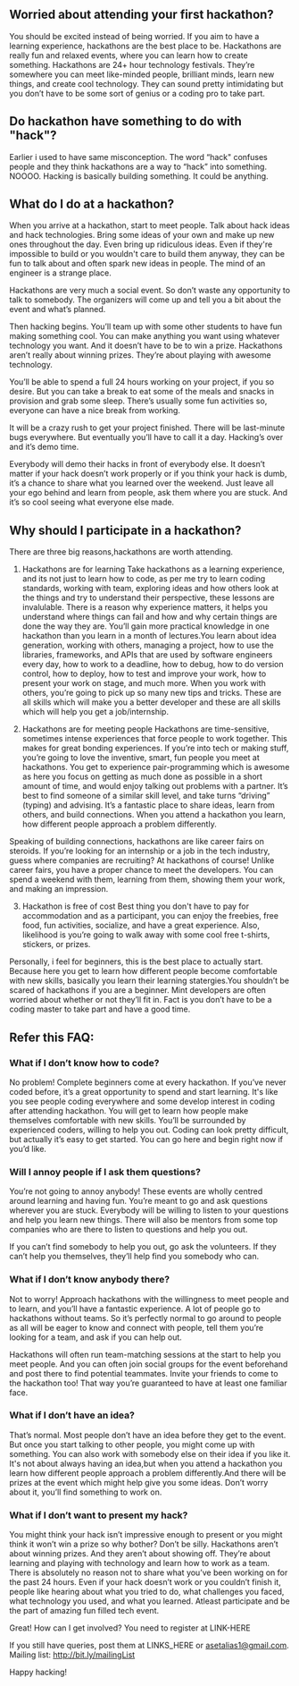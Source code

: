 ## Worried about attending your first hackathon?
You should be excited instead of being worried. If you aim to have a learning experience, hackathons are the best place to be. Hackathons are really fun and relaxed events, where you can learn how to create something.
Hackathons are 24+ hour technology festivals. They’re somewhere you can meet like-minded people, brilliant minds, learn new things, and create cool technology. They can sound pretty intimidating but you don’t have to be some sort of genius or a coding pro to take part.

## Do hackathon have something to do with "hack"?
Earlier i used to have same misconception. The word “hack" confuses people and they think hackathons are a way to “hack” into something. NOOOO. Hacking is basically building something. It could be anything.

## What do I do at a hackathon?
When you arrive at a hackathon, start to meet people. Talk about hack ideas and hack technologies. Bring some ideas of your own and make up new ones throughout the day. Even bring up ridiculous ideas. Even if they're impossible to build or you wouldn't care to build them anyway, they can be fun to talk about and often spark new ideas in people. The mind of an engineer is a strange place.

Hackathons are very much a social event. So don’t waste any opportunity to talk to somebody. The organizers will come up and tell you a bit about the event and what’s planned.

Then hacking begins. You’ll team up with some other students to have fun making something cool. You can make anything you want using whatever technology you want. And it doesn’t have to be to win a prize. Hackathons aren’t really about winning prizes. They’re about playing with awesome technology.

You’ll be able to spend a full 24 hours working on your project, if you so desire. But you can take a break to eat some of the  meals and snacks in provision and grab some sleep. There’s usually some fun activities so, everyone can have a nice break from working.

It will be a crazy rush to get your project finished. There will be last-minute bugs everywhere. But eventually you’ll have to call it a day. Hacking’s over and it’s demo time.

Everybody will demo their hacks in front of everybody else. It doesn’t matter if your hack doesn’t work properly or if you think your hack is dumb, it’s a chance to share what you learned over the weekend. Just leave all your ego behind and learn from people, ask them where you are stuck. And it’s so cool seeing what everyone else made.

## Why should I participate in a hackathon?
There are three big reasons,hackathons are worth attending.

1. Hackathons are for learning
Take hackathons as a learning experience, and its not just to learn how to code, as per me try to learn coding standards, working with team, exploring ideas and how others look at the things and try to understand their perspective, these lessons are invalulable. There is a reason why experience matters, it helps you understand where things can fail and how and why certain things are done the way they are.
You’ll gain more practical knowledge in one hackathon than you learn in a month of lectures.You learn about idea generation, working with others, managing a project, how to use the libraries, frameworks, and APIs that are used by software engineers every day, how to work to a deadline, how to debug, how to do version control, how to deploy, how to test and improve your work, how to present your work on stage, and much more. When you work with others, you’re going to pick up so many new tips and tricks. These are all skills which will make you a better developer and these are all skills which will help you get a job/internship.

2. Hackathons are for meeting people
Hackathons are time-sensitive, sometimes intense experiences that force people to work together. This makes for great bonding experiences. If you’re into tech or making stuff, you’re going to love the inventive, smart, fun people you meet at hackathons. You get to experience pair-programming which is awesome as here you focus on getting as much done as possible in a short amount of time, and would enjoy talking out problems with a partner. It’s best to find someone of a similar skill level, and take turns “driving” (typing) and advising.  It’s a fantastic place to share ideas, learn from others, and build connections. When you attend a hackathon you learn, how different people approach a problem differently.


Speaking of building connections, hackathons are like career fairs on steroids. If you’re looking for an internship or a job in the tech industry, guess where companies are recruiting? At hackathons of course! Unlike career fairs, you have a proper chance to meet the developers. You can spend a weekend with them, learning from them, showing them your work, and making an impression.

3. Hackathon is free of cost
Best thing you don't have to pay for accommodation and as a participant, you can enjoy the freebies, free food, fun activities, socialize, and have a great experience. Also, likelihood is you’re going to walk away with some cool free t-shirts, stickers, or prizes.

Personally, i feel for beginners, this is the best place to actually start.
Because here you get to learn how different people become comfortable with new skills, basically you learn their learning statergies.You shouldn’t be scared of hackathons if you are a beginner.
Mint developers are often worried about whether or not they’ll fit in. Fact is you don’t have to be a coding master to take part and have a good time.

## Refer this FAQ:

### What if I don’t know how to code?
No problem! Complete beginners come at every hackathon. If you’ve never coded before, it’s a great opportunity to spend and start learning. It's like you see people coding everywhere and some develop interest in coding after attending hackathon. You will get to learn how people make themselves comfortable with new skills. You’ll be surrounded by experienced coders, willing to help you out. Coding can look pretty difficult, but actually it’s easy to get started. You can go here and begin right now if you’d like.


### Will I annoy people if I ask them questions?
You’re not going to annoy anybody! These events are wholly centred around learning and having fun.
You’re meant to go and ask questions wherever you are stuck. Everybody will be willing to listen to your questions and help you learn new things. There will also be mentors from some top companies who are there to listen to questions and help you out.

If you can’t find somebody to help you out, go ask the volunteers. If they can’t help you themselves, they’ll help find you somebody who can.

### What if I don’t know anybody there?
Not to worry! Approach hackathons with the willingness to meet people and to learn, and you’ll have a fantastic experience. A lot of people go to hackathons without teams. So it’s perfectly normal to go around to people as all will be eager to know and connect with people, tell them you’re looking for a team, and ask if you can help out.

Hackathons will often run team-matching sessions at the start to help you meet people. And you can often join social groups for the event beforehand and post there to find potential teammates.
Invite your friends to come to the hackathon too! That way you’re guaranteed to have at least one familiar face.

### What if I don’t have an idea?
That’s normal. Most people don’t have an idea before they get to the event. But once you start talking to other people, you might come up with something. You can also work with somebody else on their idea if you like it. It's not about always having an idea,but when you attend a hackathon you learn how different people approach a problem differently.And there will be prizes at the event which might help give you some ideas. Don’t worry about it, you’ll find something to work on.

### What if I don’t want to present my hack?
You might think your hack isn’t impressive enough to present or you might think it won’t win a prize so why bother? Don’t be silly. Hackathons aren’t about winning prizes. And they aren’t about showing off. They’re about learning and playing with technology and learn how to work as a team. There is absolutely no reason not to share what you’ve been working on for the past 24 hours. Even if your hack doesn’t work or you couldn’t finish it, people like hearing about what you tried to do, what challenges you faced, what technology you used, and what you learned. Atleast participate and be the part of amazing fun filled tech event.

Great! How can I get involved?
You need to register at LINK-HERE

If you still have queries, post them at LINKS_HERE or asetalias1@gmail.com.
Mailing list: http://bit.ly/mailingList

Happy hacking!
